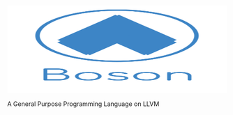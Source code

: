 <p align="center">
  <img  height="200" width="600" src="https://github.com/JagratPatkar/Boson/blob/main/img/Boson%20Logo.svg"/>
</p>

A General Purpose Programming Language on LLVM
